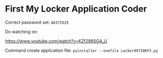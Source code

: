 # First My Locker Application Coder
Correct password set: `A637I829`

Do watching on: 

https://www.youtube.com/watch?v=KZf288SGA_U

Command create application file: `pyinstaller --onefile Locker097I8KF5.py`
